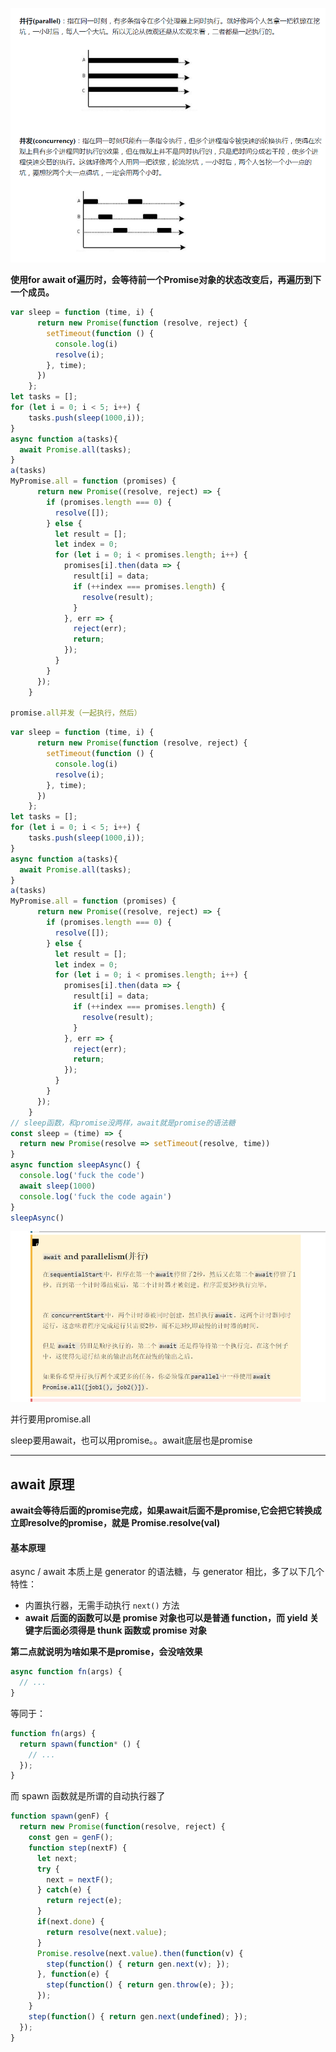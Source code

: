![image-20200918110108851](imge/image-20200918110108851.png)

**使用for await of遍历时，会等待前一个Promise对象的状态改变后，再遍历到下一个成员。**

```js
var sleep = function (time, i) {
      return new Promise(function (resolve, reject) {
        setTimeout(function () {
          console.log(i)
          resolve(i);
        }, time);
      })
    };
let tasks = [];
for (let i = 0; i < 5; i++) {
    tasks.push(sleep(1000,i));
}
async function a(tasks){
  await Promise.all(tasks);
}
a(tasks)
MyPromise.all = function (promises) {
      return new Promise((resolve, reject) => {
        if (promises.length === 0) {
          resolve([]);
        } else {
          let result = [];
          let index = 0;
          for (let i = 0; i < promises.length; i++) {
            promises[i].then(data => {
              result[i] = data;
              if (++index === promises.length) {
                resolve(result);
              }
            }, err => {
              reject(err);
              return;
            });
          }
        }
      });
    }

promise.all并发（一起执行，然后）
```

```js
var sleep = function (time, i) {
      return new Promise(function (resolve, reject) {
        setTimeout(function () {
          console.log(i)
          resolve(i);
        }, time);
      })
    };
let tasks = [];
for (let i = 0; i < 5; i++) {
    tasks.push(sleep(1000,i));
}
async function a(tasks){
  await Promise.all(tasks);
}
a(tasks)
MyPromise.all = function (promises) {
      return new Promise((resolve, reject) => {
        if (promises.length === 0) {
          resolve([]);
        } else {
          let result = [];
          let index = 0;
          for (let i = 0; i < promises.length; i++) {
            promises[i].then(data => {
              result[i] = data;
              if (++index === promises.length) {
                resolve(result);
              }
            }, err => {
              reject(err);
              return;
            });
          }
        }
      });
    }
// sleep函数，和promise没两样，await就是promise的语法糖
const sleep = (time) => {
  return new Promise(resolve => setTimeout(resolve, time))
}
async function sleepAsync() {
  console.log('fuck the code')
  await sleep(1000)
  console.log('fuck the code again')
}
sleepAsync()
```

![image-20200918114710722](imge/image-20200918114710722.png)

并行要用promise.all

sleep要用await，也可以用promise。。await底层也是promise

---

## await 原理

**await会等待后面的promise完成，如果await后面不是promise,它会把它转换成立即resolve的promise，就是 Promise.resolve(val)**

#### 基本原理

async / await 本质上是 generator 的语法糖，与 generator 相比，多了以下几个特性：

- 内置执行器，无需手动执行 `next()` 方法
- **await 后面的函数可以是 promise 对象也可以是普通 function，而 yield 关键字后面必须得是 thunk 函数或 promise 对象**

**第二点就说明为啥如果不是promise，会没啥效果**

```js
async function fn(args) {
  // ...
}
```

等同于：

```js
function fn(args) {
  return spawn(function* () {
    // ...
  });
}
```

而 spawn 函数就是所谓的自动执行器了

```js
function spawn(genF) {
  return new Promise(function(resolve, reject) {
    const gen = genF();
    function step(nextF) {
      let next;
      try {
        next = nextF();
      } catch(e) {
        return reject(e);
      }
      if(next.done) {
        return resolve(next.value);
      }
      Promise.resolve(next.value).then(function(v) {
        step(function() { return gen.next(v); });
      }, function(e) {
        step(function() { return gen.throw(e); });
      });
    }
    step(function() { return gen.next(undefined); });
  });
}
```